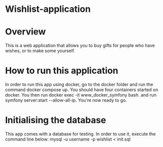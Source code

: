 # Wishlist-application
# Overview
This is a web application that allows you to buy gifts for people who have wishes, or to make some yourself.
# How to run this application
In order to run this app using docker, go to the docker folder and run the command docker compose up.
You should have four containers started on docker. You then run docker exec -it www_docker_symfony bash.
and run symfony server:start --allow-all-ip.
You're now ready to go.
# Initialising the database
This app comes with a database for testing.
In order to use it, execute the command line below:
mysql -u username -p wishlist < init.sql